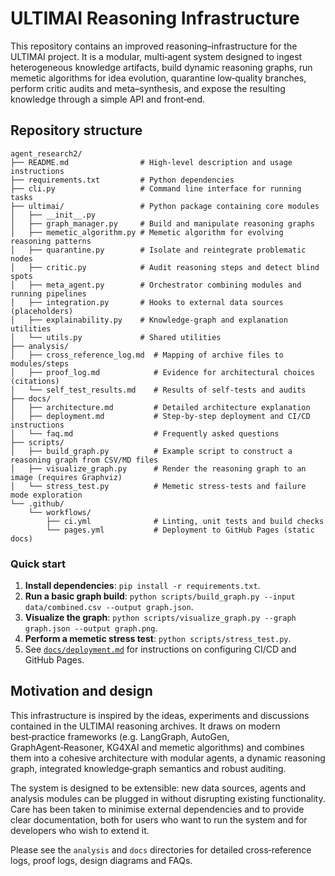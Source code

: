 # ULTIMAI Reasoning Infrastructure

This repository contains an improved reasoning–infrastructure for the ULTIMAI project.  It is a modular, multi‑agent system designed to ingest heterogeneous knowledge artifacts, build dynamic reasoning graphs, run memetic algorithms for idea evolution, quarantine low‑quality branches, perform critic audits and meta–synthesis, and expose the resulting knowledge through a simple API and front‑end.

## Repository structure

```
agent_research2/
├── README.md                # High‑level description and usage instructions
├── requirements.txt         # Python dependencies
├── cli.py                   # Command line interface for running tasks
├── ultimai/                 # Python package containing core modules
│   ├── __init__.py
│   ├── graph_manager.py     # Build and manipulate reasoning graphs
│   ├── memetic_algorithm.py # Memetic algorithm for evolving reasoning patterns
│   ├── quarantine.py        # Isolate and reintegrate problematic nodes
│   ├── critic.py            # Audit reasoning steps and detect blind spots
│   ├── meta_agent.py        # Orchestrator combining modules and running pipelines
│   ├── integration.py       # Hooks to external data sources (placeholders)
│   ├── explainability.py    # Knowledge‑graph and explanation utilities
│   └── utils.py             # Shared utilities
├── analysis/
│   ├── cross_reference_log.md  # Mapping of archive files to modules/steps
│   ├── proof_log.md            # Evidence for architectural choices (citations)
│   └── self_test_results.md    # Results of self‑tests and audits
├── docs/
│   ├── architecture.md         # Detailed architecture explanation
│   ├── deployment.md           # Step‑by‑step deployment and CI/CD instructions
│   └── faq.md                  # Frequently asked questions
├── scripts/
│   ├── build_graph.py          # Example script to construct a reasoning graph from CSV/MD files
│   ├── visualize_graph.py      # Render the reasoning graph to an image (requires Graphviz)
│   └── stress_test.py          # Memetic stress‑tests and failure mode exploration
└── .github/
    └── workflows/
        ├── ci.yml              # Linting, unit tests and build checks
        └── pages.yml           # Deployment to GitHub Pages (static docs)
```

### Quick start

1. **Install dependencies**: `pip install -r requirements.txt`.
2. **Run a basic graph build**: `python scripts/build_graph.py --input data/combined.csv --output graph.json`.
3. **Visualize the graph**: `python scripts/visualize_graph.py --graph graph.json --output graph.png`.
4. **Perform a memetic stress test**: `python scripts/stress_test.py`.
5. See [`docs/deployment.md`](docs/deployment.md) for instructions on configuring CI/CD and GitHub Pages.

## Motivation and design

This infrastructure is inspired by the ideas, experiments and discussions contained in the ULTIMAI reasoning archives.  It draws on modern best‑practice frameworks (e.g. LangGraph, AutoGen, GraphAgent‑Reasoner, KG4XAI and memetic algorithms) and combines them into a cohesive architecture with modular agents, a dynamic reasoning graph, integrated knowledge‑graph semantics and robust auditing.

The system is designed to be extensible: new data sources, agents and analysis modules can be plugged in without disrupting existing functionality.  Care has been taken to minimise external dependencies and to provide clear documentation, both for users who want to run the system and for developers who wish to extend it.

Please see the `analysis` and `docs` directories for detailed cross‑reference logs, proof logs, design diagrams and FAQs.
